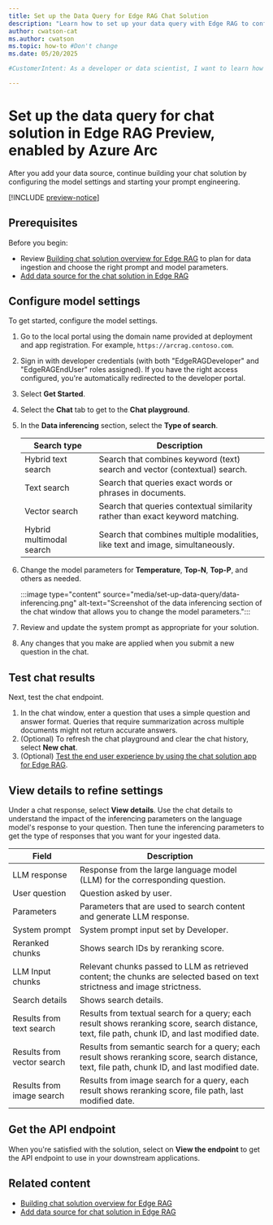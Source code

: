 ```yaml
---
title: Set up the Data Query for Edge RAG Chat Solution
description: "Learn how to set up your data query with Edge RAG to configure model settings and create effective AI-driven chat solutions."
author: cwatson-cat
ms.author: cwatson
ms.topic: how-to #Don't change
ms.date: 05/20/2025

#CustomerIntent: As a developer or data scientist, I want to learn how to use prompt engineering with Azure AI Search so that I can create more effective and accurate AI-driven search experiences for my applications.

---
```


# Set up the data query for chat solution in Edge RAG Preview, enabled by Azure Arc

After you add your data source, continue building your chat solution by configuring the model settings and starting your prompt engineering.

[!INCLUDE [preview-notice](includes/preview-notice.md)]

## Prerequisites

Before you begin:

- Review [Building chat solution overview for Edge RAG](build-chat-solution-overview.md) to plan for data ingestion and choose the right prompt and model parameters.
- [Add data source for the chat solution in Edge RAG](add-data-source.md)

## Configure model settings 

To get started, configure the model settings.

1. Go to the local portal using the domain name provided at deployment and app registration. For example, `https://arcrag.contoso.com`.
1. Sign in with developer credentials (with both "EdgeRAGDeveloper" and "EdgeRAGEndUser" roles assigned). If you have the right access configured, you're automatically  redirected to the developer portal.
1. Select **Get Started**.
1. Select the **Chat** tab to get to the **Chat playground**.
1. In the **Data inferencing** section, select the **Type of search**. 


   | Search type              | Description                 |
   |--------------------------|-----------------------------|
   | Hybrid text search       | Search that combines keyword (text) search and vector (contextual) search. |
   | Text search              | Search that queries exact words or phrases in documents.                   |
   | Vector search            | Search that queries contextual similarity rather than exact keyword matching. |
   | Hybrid multimodal search | Search that combines multiple modalities, like text and image, simultaneously.   |

1. Change the model parameters for **Temperature**, **Top-N**, **Top-P**, and others as needed.

   :::image type="content" source="media/set-up-data-query/data-inferencing.png" alt-text="Screenshot of the data inferencing section of the chat window that allows you to change the model parameters.":::

1. Review and update the system prompt as appropriate for your solution.
1. Any changes that you make are applied when you submit a new question in the chat.

## Test chat results

Next, test the chat endpoint.

1. In the chat window, enter a question that uses a simple question and answer format. Queries that require summarization across multiple documents might not return accurate answers.
1. (Optional) To refresh the chat playground and clear the chat history, select **New chat**.
1. (Optional) [Test the end user experience by using the chat solution app for Edge RAG](test-end-user-app.md).

## View details to refine settings

Under a chat response, select **View details**. Use the chat details to understand the impact of the inferencing parameters on the language model's response to your question. Then tune the inferencing parameters to get the type of responses that you want for your ingested data.

| Field            | Description                                                                                     |
|------------------------|-------------------------------------------------------------------------------------------------|
| LLM response           | Response from the large language model (LLM) for the corresponding question.   |
| User question          | Question asked by user.     |
| Parameters             | Parameters that are used to search content and generate LLM response.              |
| System prompt          | System prompt input set by Developer.    |
| Reranked chunks        | Shows search IDs by reranking score.   |
| LLM Input chunks       | Relevant chunks passed to LLM as retrieved content; the chunks are selected based on text strictness and image strictness. |
| Search details         | Shows search details.    |
| Results from text search | Results from textual search for a query; each result shows reranking score, search distance, text, file path, chunk ID, and last modified date. |
| Results from vector search | Results from semantic search for a query; each result shows reranking score, search distance, text, file path, chunk ID, and last modified date. |
| Results from image search | Results from image search for a query, each result shows reranking score, file path, last modified date. |

## Get the API endpoint

When you're satisfied with the solution, select on **View the endpoint** to get the API endpoint to use in your downstream applications.

## Related content

- [Building chat solution overview for Edge RAG](build-chat-solution-overview.md)
- [Add data source for chat solution in Edge RAG](add-data-source.md)
